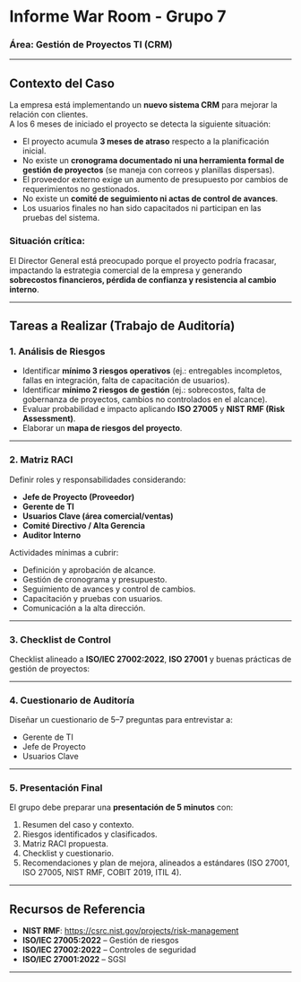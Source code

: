# Informe War Room - Grupo 7
### Área: Gestión de Proyectos TI (CRM)

---

## Contexto del Caso
La empresa está implementando un **nuevo sistema CRM** para mejorar la relación con clientes.  
A los 6 meses de iniciado el proyecto se detecta la siguiente situación:

- El proyecto acumula **3 meses de atraso** respecto a la planificación inicial.  
- No existe un **cronograma documentado ni una herramienta formal de gestión de proyectos** (se maneja con correos y planillas dispersas).  
- El proveedor externo exige un aumento de presupuesto por cambios de requerimientos no gestionados.  
- No existe un **comité de seguimiento ni actas de control de avances**.  
- Los usuarios finales no han sido capacitados ni participan en las pruebas del sistema.  

### Situación crítica:
El Director General está preocupado porque el proyecto podría fracasar, impactando la estrategia comercial de la empresa y generando **sobrecostos financieros, pérdida de confianza y resistencia al cambio interno**.  

---

## Tareas a Realizar (Trabajo de Auditoría)

### 1. Análisis de Riesgos
- Identificar **mínimo 3 riesgos operativos** (ej.: entregables incompletos, fallas en integración, falta de capacitación de usuarios).  
- Identificar **mínimo 2 riesgos de gestión** (ej.: sobrecostos, falta de gobernanza de proyectos, cambios no controlados en el alcance).  
- Evaluar probabilidad e impacto aplicando **ISO 27005** y **NIST RMF (Risk Assessment)**.  
- Elaborar un **mapa de riesgos del proyecto**.  

---

### 2. Matriz RACI
Definir roles y responsabilidades considerando:  
- **Jefe de Proyecto (Proveedor)**  
- **Gerente de TI**  
- **Usuarios Clave (área comercial/ventas)**  
- **Comité Directivo / Alta Gerencia**  
- **Auditor Interno**  

Actividades mínimas a cubrir:  
- Definición y aprobación de alcance.  
- Gestión de cronograma y presupuesto.  
- Seguimiento de avances y control de cambios.  
- Capacitación y pruebas con usuarios.  
- Comunicación a la alta dirección.  

---

### 3. Checklist de Control
Checklist alineado a **ISO/IEC 27002:2022**, **ISO 27001** y buenas prácticas de gestión de proyectos:  

---

### 4. Cuestionario de Auditoría
Diseñar un cuestionario de 5–7 preguntas para entrevistar a:  
- Gerente de TI  
- Jefe de Proyecto  
- Usuarios Clave  

---

### 5. Presentación Final
El grupo debe preparar una **presentación de 5 minutos** con:  
1. Resumen del caso y contexto.  
2. Riesgos identificados y clasificados.  
3. Matriz RACI propuesta.  
4. Checklist y cuestionario.  
5. Recomendaciones y plan de mejora, alineados a estándares (ISO 27001, ISO 27005, NIST RMF, COBIT 2019, ITIL 4).  

---

## Recursos de Referencia
- **NIST RMF**: https://csrc.nist.gov/projects/risk-management  
- **ISO/IEC 27005:2022** – Gestión de riesgos  
- **ISO/IEC 27002:2022** – Controles de seguridad  
- **ISO/IEC 27001:2022** – SGSI  
---
